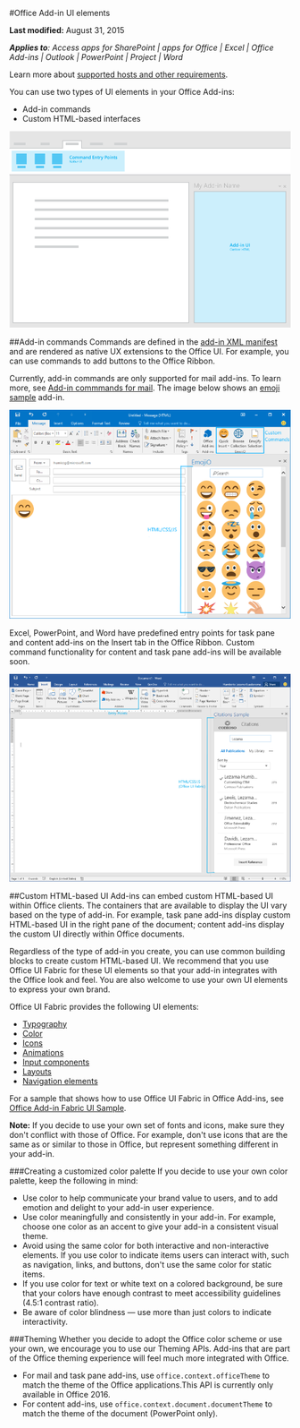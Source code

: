 #Office Add-in UI elements

**Last modified:** August 31, 2015

***Applies to**: Access apps for SharePoint | apps for Office | Excel | Office Add-ins | Outlook | PowerPoint | Project | Word*

Learn more about [supported hosts and other requirements](https://msdn.microsoft.com/EN-US/library/office/dn833104.aspx).

You can use two types of UI elements in your Office Add-ins: 

- Add-in commands 
- Custom HTML-based interfaces

![An image showing add-in commands and custom HTML UI elements in an add-in](images/UI-Elements.png)
 

##Add-in commands
Commands are defined in the [add-in XML manifest](https://msdn.microsoft.com/EN-US/library/office/mt267547.aspx) and are rendered as native UX extensions to the Office UI. For example, you can use commands to add buttons to the Office Ribbon. 

Currently, add-in commands are only supported for mail add-ins. To learn more, see [Add-in commmands for mail](https://msdn.microsoft.com/EN-US/library/office/mt267546.aspx?f=255&MSPPError=-2147217396). The image below shows an [emoji sample](https://github.com/LezaMax/emoji) add-in.
 
![An image that shows add-in commands added to the Outlook Ribbon](images/add-in-commands.png)

Excel, PowerPoint, and Word have predefined entry points for task pane and content add-ins on the Insert tab in the Office Ribbon. Custom command functionality for content and task pane add-ins will be available soon. 

![An image that shows the Insert tab on the Word Ribbon](images/Word-insert-tab.png)

##Custom HTML-based UI
Add-ins can embed custom HTML-based UI within Office clients. The containers that are available to display the UI vary based on the type of add-in. For example, task pane add-ins display custom HTML-based UI in the right pane of the document; content add-ins display the custom UI directly within Office documents.

Regardless of the type of add-in you create, you can use common building blocks to create custom HTML-based UI. We recommend that you use Office UI Fabric for these UI elements so that your add-in integrates with the Office look and feel. You are also welcome to use your own UI elements to express your own brand.

Office UI Fabric provides the following UI elements:

- [Typography](https://github.com/OfficeDev/Office-UI-Fabric/blob/master/ghdocs/FEATURES.md#typography)
- [Color](https://github.com/OfficeDev/Office-UI-Fabric/blob/master/ghdocs/FEATURES.md#color)
- [Icons](https://github.com/Lauragra/Office-UI-Fabric/blob/master/ghdocs/FEATURES.md#icons)
- [Animations](https://github.com/OfficeDev/Office-UI-Fabric/blob/master/ghdocs/FEATURES.md#animations)
- [Input components](https://github.com/OfficeDev/Office-UI-Fabric/blob/master/ghdocs/COMPONENTS.md#inputs)
- [Layouts](https://github.com/OfficeDev/Office-UI-Fabric/blob/master/ghdocs/COMPONENTS.md#layout) 
- [Navigation elements](https://github.com/OfficeDev/Office-UI-Fabric/blob/master/ghdocs/COMPONENTS.md#navigation)

For a sample that shows how to use Office UI Fabric in Office Add-ins, see [Office Add-in Fabric UI Sample](https://github.com/OfficeDev/Office-Add-in-Fabric-UI-Sample).

**Note:** If you decide to use your own set of fonts and icons, make sure they don't conflict with those of Office. For example, don't use icons that are the same as or similar to those in Office, but represent something different in your add-in. 

###Creating a customized color palette
If you decide to use your own color palette, keep the following in mind: 
 
- Use color to help communicate your brand value to users, and to add emotion and delight to your add-in user experience.
- Use color meaningfully and consistently in your add-in. For example, choose one color as an accent to give your add-in a consistent visual theme.
- Avoid using the same color for both interactive and non-interactive elements. If you use color to indicate items users can interact with, such as navigation, links, and buttons, don't use the same color for static items.
- If you use color for text or white text on a colored background, be sure that your colors have enough contrast to meet accessibility guidelines (4.5:1 contrast ratio).
- Be aware of color blindness — use more than just colors to indicate interactivity.

###Theming 
Whether you decide to adopt the Office color scheme or use your own, we encourage you to use our Theming APIs<!-- Add link to Theming API topic -->. Add-ins that are part of the Office theming experience will feel much more integrated with Office.


- For mail and task pane add-ins, use `office.context.officeTheme` to match the theme of the Office applications.This API is currently only available in Office 2016.  
- For content add-ins, use `office.context.document.documentTheme` to match the theme of the document (PowerPoint only).

<!-- Link to theming API docs and Humberto's seed sample. Add screenshot of themed add-in. -->

